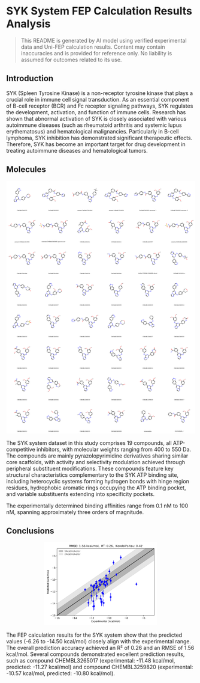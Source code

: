 # SYK System FEP Calculation Results Analysis

> This README is generated by AI model using verified experimental data and Uni-FEP calculation results. Content may contain inaccuracies and is provided for reference only. No liability is assumed for outcomes related to its use.

## Introduction

SYK (Spleen Tyrosine Kinase) is a non-receptor tyrosine kinase that plays a crucial role in immune cell signal transduction. As an essential component of B-cell receptor (BCR) and Fc receptor signaling pathways, SYK regulates the development, activation, and function of immune cells. Research has shown that abnormal activation of SYK is closely associated with various autoimmune diseases (such as rheumatoid arthritis and systemic lupus erythematosus) and hematological malignancies. Particularly in B-cell lymphoma, SYK inhibition has demonstrated significant therapeutic effects. Therefore, SYK has become an important target for drug development in treating autoimmune diseases and hematological tumors.

## Molecules

![Molecular structures of representative compounds](mol_grid.png)

The SYK system dataset in this study comprises 19 compounds, all ATP-competitive inhibitors, with molecular weights ranging from 400 to 550 Da. The compounds are mainly pyrazolopyrimidine derivatives sharing similar core scaffolds, with activity and selectivity modulation achieved through peripheral substituent modifications. These compounds feature key structural characteristics complementary to the SYK ATP binding site, including heterocyclic systems forming hydrogen bonds with hinge region residues, hydrophobic aromatic rings occupying the ATP binding pocket, and variable substituents extending into specificity pockets.

The experimentally determined binding affinities range from 0.1 nM to 100 nM, spanning approximately three orders of magnitude.

## Conclusions

<p align="center"><img src="result_dG.png" width="300"></p>

The FEP calculation results for the SYK system show that the predicted values (-6.26 to -14.50 kcal/mol) closely align with the experimental range. The overall prediction accuracy achieved an R² of 0.26 and an RMSE of 1.56 kcal/mol. Several compounds demonstrated excellent prediction results, such as compound CHEMBL3265017 (experimental: -11.48 kcal/mol, predicted: -11.27 kcal/mol) and compound CHEMBL3259820 (experimental: -10.57 kcal/mol, predicted: -10.80 kcal/mol). 